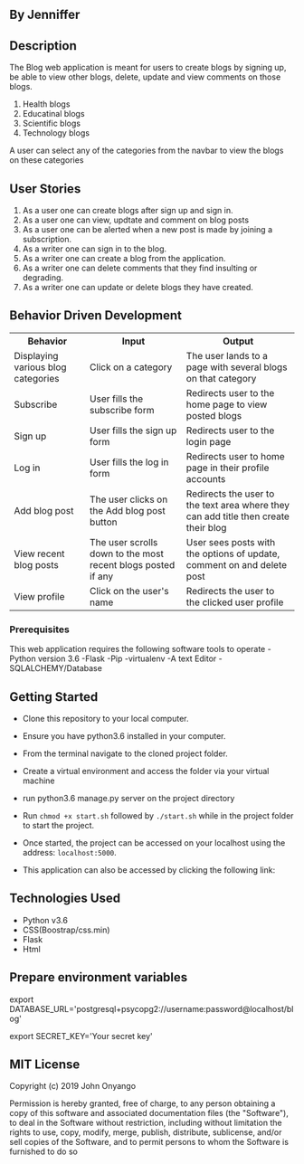 ## By Jenniffer

## Description

The Blog web application is meant for users to create blogs by signing up, be able to view other blogs, delete, update and view comments on those blogs.

1. Health blogs
2. Educatinal blogs
3. Scientific blogs
4. Technology blogs

A user can select any of the categories from the navbar to view the blogs on these categories

##  User Stories
1. As a user one can create blogs after sign up and sign in.
2. As a user one can view, updtate and comment on blog posts
3. As a user one can be alerted when a new post is made by joining a subscription.
4. As a writer one can sign in to the blog.
5. As a writer one can create a blog from the application.
6. As a writer one can delete comments that they find insulting or degrading.
7. As a writer one can update or delete blogs they have created.


##  Behavior Driven Development
<table>
    <tr>
      <th>Behavior</th> 
      <th>Input</th> 
      <th>Output</th>   
    </tr>
    <tr>
        <td>Displaying various blog categories</td>
        <td>Click on a category</td>
        <td>The user lands to a page with several blogs on that category</td>
    </tr>
    <tr>
        <td>Subscribe</td>
        <td>User fills the subscribe form</td>
        <td>Redirects user to the home page to view posted blogs</td>
    </tr>
    <tr>
        <td>Sign up</td>
        <td>User fills the sign up form</td>
        <td>Redirects user to the login page</td>
    </tr>
    <tr>
        <td>Log in</td>
        <td>User fills the log in form</td>
        <td>Redirects user to home page in their profile accounts</td>
    </tr>
    <tr>
        <td>Add blog post</td>
        <td>The user clicks on the Add blog post button</td>
        <td>Redirects the user to the text area where they can add title then create their blog</td>
    </tr>
    <tr>
        <td>View recent blog posts</td>
        <td>The user scrolls down to the most recent blogs posted if any</td>
        <td>User sees posts with the options of update, comment on and delete post</td>
    </tr>
    <tr>
        <td>View profile</td>
        <td>Click on the user's name</td>
        <td>Redirects the user to the clicked user profile</td>
    </tr>
</table>

### Prerequisites

This web application requires the following software tools to operate
-Python version 3.6
-Flask
-Pip
-virtualenv
-A text  Editor
-SQLALCHEMY/Database


## Getting Started

* Clone this repository to your local computer.
* Ensure you have python3.6 installed in your computer.
* From the terminal navigate to the cloned project folder.
* Create a virtual environment and access the folder via your virtual machine
 
 * run python3.6 manage.py server on the project directory

* Run ```chmod +x start.sh``` followed by ``` ./start.sh ``` while in the project folder to start the project.
* Once started, the project can be accessed on your localhost using the address: ``` localhost:5000 ```.
* This application can also be accessed by clicking the following link: 

## Technologies Used

* Python v3.6
* CSS(Boostrap/css.min)
* Flask
* Html

## Prepare environment variables
export DATABASE_URL='postgresql+psycopg2://username:password@localhost/blog'

export SECRET_KEY='Your secret key'



## MIT License

Copyright (c) 2019 John Onyango

Permission is hereby granted, free of charge, to any person obtaining a copy of this software and associated documentation files (the "Software"), to deal in the Software without restriction, including without limitation the rights to use, copy, modify, merge, publish, distribute, sublicense, and/or sell copies of the Software, and to permit persons to whom the Software is furnished to do so